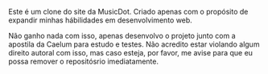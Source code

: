    Este é um clone do site da MusicDot. Criado apenas com o propósito
de expandir minhas hábilidades em desenvolvimento web.

   Não ganho nada com isso, apenas desenvolvo o projeto junto com a apostila da
Caelum para estudo e testes. Não acredito estar violando algum direito autoral
com isso, mas caso esteja, por favor, me avise para que eu possa remover o
repositósrio imediatamente.
